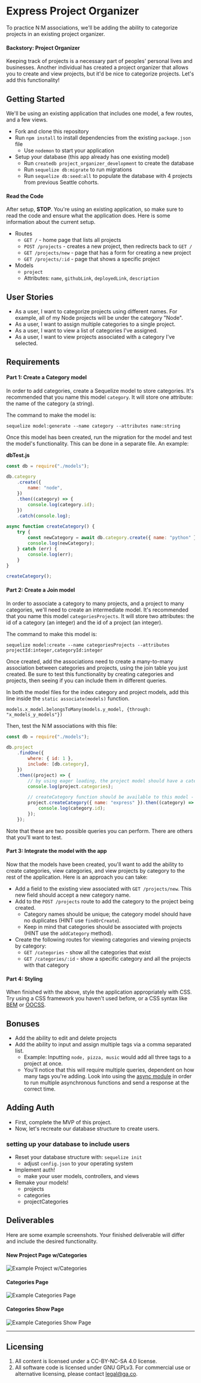 # Express Project Organizer

To practice N:M associations, we'll be adding the ability to categorize projects in an existing project organizer.

#### Backstory: Project Organizer

Keeping track of projects is a necessary part of peoples' personal lives and businesses. Another individual has created a project organizer that allows you to create and view projects, but it'd be nice to categorize projects. Let's add this functionality!

## Getting Started

We'll be using an existing application that includes one model, a few routes, and a few views.

-   Fork and clone this repository
-   Run `npm install` to install dependencies from the existing `package.json` file
    -   Use `nodemon` to start your application
-   Setup your database (this app already has one existing model)
    -   Run `createdb project_organizer_development` to create the database
    -   Run `sequelize db:migrate` to run migrations
    -   Run `sequelize db:seed:all` to populate the database with 4 projects from previous Seattle cohorts.

#### Read the Code

After setup, **STOP**. You're using an existing application, so make sure to read the code and ensure what the application does. Here is some information about the current setup.

-   Routes
    -   `GET /` - home page that lists all projects
    -   `POST /projects` - creates a new project, then redirects back to `GET /`
    -   `GET /projects/new` - page that has a form for creating a new project
    -   `GET /projects/:id` - page that shows a specific project
-   Models
    -   `project`
    -   Attributes: `name`, `githubLink`, `deployedLink`, `description`

## User Stories

-   As a user, I want to categorize projects using different names. For example, all of my Node projects will be under the category "Node".
-   As a user, I want to assign multiple categories to a single project.
-   As a user, I want to view a list of categories I've assigned.
-   As a user, I want to view projects associated with a category I've selected.

## Requirements

#### Part 1: Create a Category model

In order to add categories, create a Sequelize model to store categories. It's recommended that you name this model `category`. It will store one attribute: the name of the category (a string).

The command to make the model is:

```
sequelize model:generate --name category --attributes name:string
```

Once this model has been created, run the migration for the model and test the model's functionality. This can be done in a separate file. An example:

**dbTest.js**

```js
const db = require("./models");

db.category
    .create({
        name: "node",
    })
    .then((category) => {
        console.log(category.id);
    })
    .catch(console.log);

async function createCategory() {
    try {
        const newCategory = await db.category.create({ name: "python" });
        console.log(newCategory);
    } catch (err) {
        console.log(err);
    }
}

createCategory();
```

#### Part 2: Create a Join model

In order to associate a category to many projects, and a project to many categories, we'll need to create an intermediate model. It's recommended that you name this model `categoriesProjects`. It will store two attributes: the id of a category (an integer) and the id of a project (an integer).

The command to make this model is:

```
sequelize model:create --name categoriesProjects --attributes projectId:integer,categoryId:integer
```

Once created, add the associations need to create a many-to-many association between categories and projects, using the join table you just created. Be sure to test this functionality by creating categories and projects, then seeing if you can include them in different queries.

In both the model files for the index category and project models, add this line inside the `static associate(models)` function.

```
models.x_model.belongsToMany(models.y_model, {through: "x_models_y_models"})
```

Then, test the N:M associations with this file:

```js
const db = require("./models");

db.project
    .findOne({
        where: { id: 1 },
        include: [db.category],
    })
    .then((project) => {
        // by using eager loading, the project model should have a categories key
        console.log(project.categories);

        // createCategory function should be available to this model - it will create the category then add it to the project
        project.createCategory({ name: "express" }).then((category) => {
            console.log(category.id);
        });
    });
```

Note that these are two possible queries you can perform. There are others that you'll want to test.

#### Part 3: Integrate the model with the app

Now that the models have been created, you'll want to add the ability to create categories, view categories, and view projects by category to the rest of the application. Here is an approach you can take:

-   Add a field to the existing view associated with `GET /projects/new`. This new field should accept a new category name.
-   Add to the `POST /projects` route to add the category to the project being created.
    -   Category names should be unique; the category model should have no duplicates (HINT use `findOrCreate`).
    -   Keep in mind that categories should be associated with projects (HINT use the `addCategory` method).
-   Create the following routes for viewing categories and viewing projects by category:
    -   `GET /categories` - show all the categories that exist
    -   `GET /categories/:id` - show a specific category and all the projects with that category

#### Part 4: Styling

When finished with the above, style the application appropriately with CSS. Try using a CSS framework you haven't used before, or a CSS syntax like [BEM](http://getbem.com/introduction/) or [OOCSS](https://www.smashingmagazine.com/2011/12/an-introduction-to-object-oriented-css-oocss/).

## Bonuses

-   Add the ability to edit and delete projects
-   Add the ability to input and assign multiple tags via a comma separated list.
    -   Example: Inputting `node, pizza, music` would add all three tags to a project at once.
    -   You'll notice that this will require multiple queries, dependent on how many tags you're adding. Look into using the [async module](https://wdi_sea.gitbooks.io/notes/content/02-js-jquery/js-async/readme.html) in order to run multiple asynchronous functions and send a response at the correct time.

## Adding Auth
- First, complete the MVP of this project.
- Now, let's recreate our database structure to create users.

### setting up your database to include users
- Reset your database structure with: `sequelize init`
    - adjust `config.json` to your operating system
- Implement auth!
    - make your user models, controllers, and views
- Remake your models!
    - projects
    - categories
    - projectCategories

## Deliverables

Here are some example screenshots. Your finished deliverable will differ and include the desired functionality.

#### New Project Page w/Categories

![Example Project w/Categories](./example-project-categories.jpg)

#### Categories Page

![Example Categories Page](./example-categories.jpg)

#### Categories Show Page

![Example Categories Show Page](./example-categories-show.jpg)

---

## Licensing

1. All content is licensed under a CC-BY-NC-SA 4.0 license.
2. All software code is licensed under GNU GPLv3. For commercial use or alternative licensing, please contact legal@ga.co.